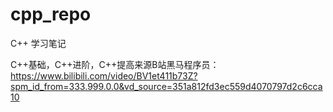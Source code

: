 # cpp_repo
C++ 学习笔记

C++基础，C++进阶，C++提高来源B站黑马程序员：https://www.bilibili.com/video/BV1et411b73Z?spm_id_from=333.999.0.0&vd_source=351a812fd3ec559d4070797d2c6cca10
